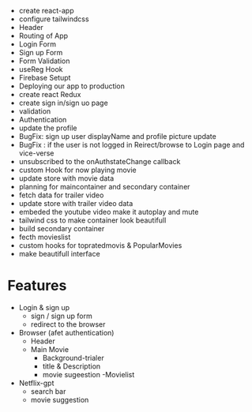 - create react-app
- configure tailwindcss
- Header
- Routing of App
- Login Form
- Sign up Form
- Form Validation
- useReg Hook
- Firebase Setupt
- Deploying our app to production
- create react Redux
- create sign in/sign uo page
- validation
- Authentication 
-  update the profile
- BugFix: sign up user displayName and profile picture update
- BugFix : if the user is not logged in Reirect/browse to Login page and vice-verse
- unsubscribed to the onAuthstateChange callback
- custom Hook for now playing movie
- update store with movie data
- planning for maincontainer and secondary container
- fetch data for trailer video
- update store with trailer video data
- embeded the youtube video make it autoplay and mute
- tailwind css to make container look beautifull
- build secondary container
- fecth movieslist
- custom hooks for topratedmovis & PopularMovies
- make beautifull  interface

# Features
 - Login & sign up
    -  sign / sign up form
    - redirect to the browser
 - Browser (afet authentication)
    - Header
    - Main Movie
        - Background-trialer
        - title & Description
        - movie sugeestion
           -Movielist
- Netflix-gpt
   - search bar
   - movie suggestion

